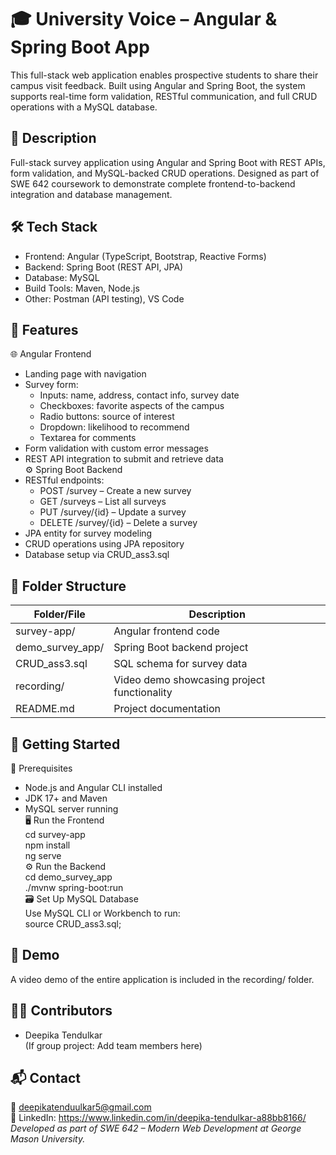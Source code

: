 # 🎓 University Voice – Angular & Spring Boot App  
This full-stack web application enables prospective students to share their campus visit feedback. Built using Angular and Spring Boot, the system supports real-time form validation, RESTful communication, and full CRUD operations with a MySQL database.  
## 📌 Description  
Full-stack survey application using Angular and Spring Boot with REST APIs, form validation, and MySQL-backed CRUD operations. Designed as part of SWE 642 coursework to demonstrate complete frontend-to-backend integration and database management.  
## 🛠️ Tech Stack  
- Frontend: Angular (TypeScript, Bootstrap, Reactive Forms)  
- Backend: Spring Boot (REST API, JPA)  
- Database: MySQL  
- Build Tools: Maven, Node.js  
- Other: Postman (API testing), VS Code  
## 🧩 Features  
🌐 Angular Frontend  
- Landing page with navigation  
- Survey form:  
  - Inputs: name, address, contact info, survey date  
  - Checkboxes: favorite aspects of the campus  
  - Radio buttons: source of interest  
  - Dropdown: likelihood to recommend  
  - Textarea for comments  
- Form validation with custom error messages  
- REST API integration to submit and retrieve data  
⚙️ Spring Boot Backend  
- RESTful endpoints:  
  - POST /survey – Create a new survey  
  - GET /surveys – List all surveys  
  - PUT /survey/{id} – Update a survey  
  - DELETE /survey/{id} – Delete a survey  
- JPA entity for survey modeling  
- CRUD operations using JPA repository  
- Database setup via CRUD_ass3.sql  
## 📁 Folder Structure  
| Folder/File         | Description                                |  
|----------------------|--------------------------------------------|  
| survey-app/          | Angular frontend code                      |  
| demo_survey_app/     | Spring Boot backend project                |  
| CRUD_ass3.sql        | SQL schema for survey data                 |  
| recording/           | Video demo showcasing project functionality|  
| README.md            | Project documentation                      |  
## 🚀 Getting Started  
🔧 Prerequisites  
- Node.js and Angular CLI installed  
- JDK 17+ and Maven  
- MySQL server running  
🖥️ Run the Frontend  
cd survey-app  
npm install  
ng serve  
⚙️ Run the Backend  
cd demo_survey_app  
./mvnw spring-boot:run  
🗃️ Set Up MySQL Database  
Use MySQL CLI or Workbench to run:  
source CRUD_ass3.sql;  
## 🎥 Demo  
A video demo of the entire application is included in the recording/ folder.  
## 👨‍💻 Contributors  
- Deepika Tendulkar  
(If group project: Add team members here)  
## 📬 Contact  
📧 deepikatenduulkar5@gmail.com  
🔗 LinkedIn: https://www.linkedin.com/in/deepika-tendulkar-a88bb8166/  
*Developed as part of SWE 642 – Modern Web Development at George Mason University.*
